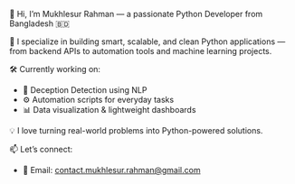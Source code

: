 👋 Hi, I’m Mukhlesur Rahman — a passionate Python Developer from Bangladesh 🇧🇩

🐍 I specialize in building smart, scalable, and clean Python applications — from backend APIs to automation tools and machine learning projects.

🛠️ Currently working on:
- 🧠 Deception Detection using NLP
- ⚙️ Automation scripts for everyday tasks
- 📊 Data visualization & lightweight dashboards

💡 I love turning real-world problems into Python-powered solutions.

📫 Let’s connect:
- 📧 Email: contact.mukhlesur.rahman@gmail.com




